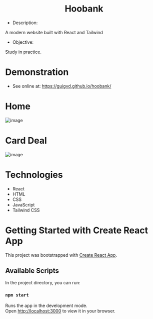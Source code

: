 <h1 align="center">Hoobank</h1> 

- Description:

A modern website built with React and Tailwind

- Objective:

Study in practice.

# Demonstration

- See online at: https://guigvd.github.io/hoobank/

# Home
![image](https://user-images.githubusercontent.com/100156111/208798194-0cda45d9-1cc6-4771-8578-835d3a6df1d7.png)

# Card Deal
![image](https://user-images.githubusercontent.com/100156111/208801717-0adfc05a-55c3-4e04-9e92-2c464fa68e93.png)



# Technologies

- React
- HTML
- CSS
- JavaScript
- Tailwind CSS


# Getting Started with Create React App

This project was bootstrapped with [Create React App](https://github.com/facebook/create-react-app).

## Available Scripts

In the project directory, you can run:

### `npm start`

Runs the app in the development mode.\
Open [http://localhost:3000](http://localhost:3000) to view it in your browser.
